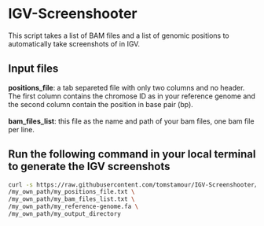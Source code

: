 # IGV-Screenshooter
This script takes a list of BAM files and a list of genomic positions to automatically take screenshots of in IGV.

## Input files
**positions_file**: a tab separeted file with only two columns and no header. The first column contains the chromose ID as in your reference genome and the second column contain the position in base pair (bp).
\
\
**bam_files_list**: this file as the name and path of your bam files, one bam file per line.

## Run the following command in your local terminal to generate the IGV screenshots
```bash
curl -s https://raw.githubusercontent.com/tomstamour/IGV-Screenshooter/refs/heads/main/IGV-ScreenShooter.sh | bash -s \
/my_own_path/my_positions_file.txt \
/my_own_path/my_bam_files_list.txt \
/my_own_path/my_reference-genome.fa \
/my_own_path/my_output_directory

